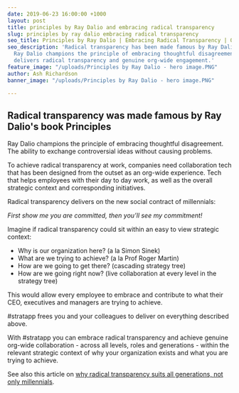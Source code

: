 ```yaml
---
date: 2019-06-23 16:00:00 +1000
layout: post
title: principles by Ray Dalio and embracing radical transparency
slug: principles by ray dalio embracing radical transparency
seo_title: Principles by Ray Dalio | Embracing Radical Transparency | Org-Wide Collaboration
seo_description: 'Radical transparency has been made famous by Ray Dalio''s book Principles.
  Ray Dalio champions the principle of embracing thoughtful disagreement. #stratapp
  delivers radical transparency and genuine org-wide engagement.'
feature_image: "/uploads/Principles by Ray Dalio - hero image.PNG"
author: Ash Richardson
banner_image: "/uploads/Principles by Ray Dalio - hero image.PNG"

---
```

## Radical transparency was made famous by Ray Dalio's book Principles

Ray Dalio champions the principle of embracing thoughtful disagreement. The ability to exchange controversial ideas without causing problems.

To achieve radical transparency at work, companies need collaboration tech that has been designed from the outset as an org-wide experience. Tech that helps employees with their day to day work, as well as the overall strategic context and corresponding initiatives.

Radical transparency delivers on the new social contract of millennials:

_First show me you are committed, then you’ll see my commitment!_

Imagine if radical transparency could sit within an easy to view strategic context:

* Why is our organization here? (a la Simon Sinek)
* What are we trying to achieve? (a la Prof Roger Martin)
* How are we going to get there? (cascading strategy tree)
* How are we going right now? (live collaboration at every level in the strategy tree)

This would allow every employee to embrace and contribute to what their CEO, executives and managers are trying to achieve.

\#stratapp frees you and your colleagues to deliver on everything described above.

With #stratapp you can embrace radical transparency and achieve genuine org-wide collaboration - across all levels, roles and generations - within the relevant strategic context of why your organization exists and what you are trying to achieve.

See also this article on [why radical transparency suits all generations, not only millennials](https://stratapp.ai/blog/radical-transparency/ "radical transparency and millennials").